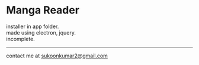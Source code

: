 # Manga Reader

installer in app folder.  
made using electron, jquery.  
incomplete.

---

contact me at sukoonkumar2@gmail.com
